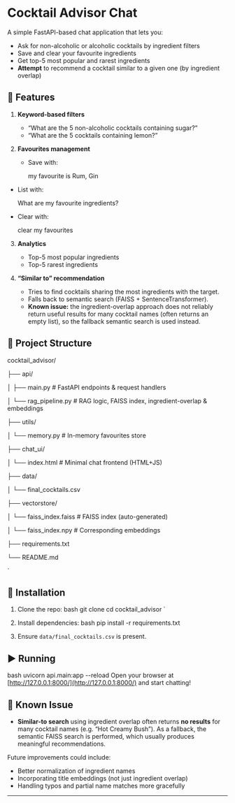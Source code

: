 
# Cocktail Advisor Chat

A simple FastAPI-based chat application that lets you:

- Ask for non-alcoholic or alcoholic cocktails by ingredient filters  
- Save and clear your favourite ingredients  
- Get top-5 most popular and rarest ingredients  
- **Attempt** to recommend a cocktail similar to a given one (by ingredient overlap)

## 🚀 Features

1. **Keyword-based filters**  
   - “What are the 5 non-alcoholic cocktails containing sugar?”  
   - “What are the 5 cocktails containing lemon?”  

2. **Favourites management**  
   - Save with:

     my favourite is Rum, Gin
     
- List with:

     What are my favourite ingredients?
     
- Clear with:

     clear my favourites
     
3. **Analytics**  
   - Top-5 most popular ingredients  
   - Top-5 rarest ingredients  

4. **“Similar to” recommendation**  
   - Tries to find cocktails sharing the most ingredients with the target.  
   - Falls back to semantic search (FAISS + SentenceTransformer).  
   - **Known issue:** the ingredient-overlap approach does not reliably return useful results for many cocktail names (often returns an empty list), so the fallback semantic search is used instead.

## 📁 Project Structure


cocktail\_advisor/

├── api/

│   ├── main.py           # FastAPI endpoints & request handlers

│   └── rag\_pipeline.py   # RAG logic, FAISS index, ingredient-overlap & embeddings

├── utils/

│   └── memory.py         # In-memory favourites store

├── chat\_ui/

│   └── index.html        # Minimal chat frontend (HTML+JS)

├── data/

│   └── final\_cocktails.csv

├── vectorstore/

│   └── faiss\_index.faiss # FAISS index (auto-generated)

│   └── faiss\_index.npy   # Corresponding embeddings

├── requirements.txt

└── README.md

`

## 🔧 Installation

1. Clone the repo:
bash
   git clone <your-repo-url>
   cd cocktail_advisor
`

2. Install dependencies:
bash
   pip install -r requirements.txt
   
3. Ensure `data/final_cocktails.csv` is present.

## ▶️ Running
bash
uvicorn api.main:app --reload
Open your browser at [http://127.0.0.1:8000/](http://127.0.0.1:8000/) and start chatting!

## 🐞 Known Issue

* **Similar-to search** using ingredient overlap often returns **no results** for many cocktail names (e.g. “Hot Creamy Bush”).
  As a fallback, the semantic FAISS search is performed, which usually produces meaningful recommendations.

Future improvements could include:

* Better normalization of ingredient names
* Incorporating title embeddings (not just ingredient overlap)
* Handling typos and partial name matches more gracefully

---
